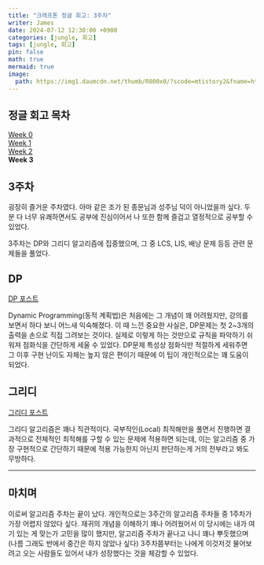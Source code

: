 ```yaml
---
title: "크래프톤 정글 회고: 3주차"
writer: James
date: 2024-07-12 12:30:00 +0900
categories: [jungle, 회고]
tags: [jungle, 회고]
pin: false
math: true
mermaid: true
image:
  path: https://img1.daumcdn.net/thumb/R800x0/?scode=mtistory2&fname=https%3A%2F%2Fblog.kakaocdn.net%2Fdn%2FX08qZ%2FbtrPQM5S1zF%2F5yM7f06vPDsReoKj7YxDfK%2Fimg.png
---
```


## 정글 회고 목차  

[Week 0](https://jaenam615.github.io/posts/jungle0/)  
[Week 1](https://jaenam615.github.io/posts/jungle1/)  
[Week 2](https://jaenam615.github.io/posts/jungle2/)  
**Week 3**  

## 3주차  

굉장히 즐거운 주차였다. 아마 같은 조가 된 종문님과 성주님 덕이 아니었을까 싶다. 두 분 다 너무 유쾌하면서도 공부에 진심이어서 나 또한 함께 즐겁고 열정적으로 공부할 수 있었다.  

3주차는 DP와 그리디 알고리즘에 집중했으며, 그 중 LCS, LIS, 배낭 문제 등등 관련 문제들을 풀었다. 

## DP  

[DP 포스트](https://jaenam615.github.io/posts/dynamic_programming/)  

Dynamic Programming(동적 계획법)은 처음에는 그 개념이 꽤 어려웠지만, 강의를 보면서 하다 보니 어느새 익숙해졌다. 이 때 느낀 중요한 사실은, DP문제는 첫 2~3개의 출력을 손으로 직접 그려보는 것이다. 실제로 이렇게 하는 것만으로 규칙을 파악하기 쉬워져 점화식을 간단하게 세울 수 있었다. DP문제 특성상 점화식만 적절하게 세워주면 그 이후 구현 난이도 자체는 높지 않은 편이기 때문에 이 팁이 개인적으로는 꽤 도움이 되었다.  

## 그리디  

[그리디 포스트](https://jaenam615.github.io/posts/greedy/)  

그리디 알고리즘은 꽤나 직관적이다. 국부적인(Local) 최적해만을 풀면서 진행하면 결과적으로 전체적인 최적해를 구할 수 있는 문제에 적용하면 되는데, 이는 알고리즘 중 가장 구현적으로 간단하기 때문에 적용 가능한지 아닌지 판단하는게 거의 전부라고 봐도 무방하다.  

<hr>

## 마치며  

이로써 알고리즘 주차는 끝이 났다. 개인적으로는 3주간의 알고리즘 주차들 중 1주차가 가장 어렵지 않았다 싶다. 재귀의 개념을 이해하기 꽤나 어려웠어서 이 당시에는 내가 여기 있는 게 맞는가 고민을 많이 했지만, 알고리즘 주차가 끝나고 나니 꽤나 뿌듯했으며 (나름 그래도 반에서 중간은 하지 않았나 싶다) 3주차쯤부터는 나에게 이것저것 물어보려고 오는 사람들도 있어서 내가 성장했다는 것을 체감할 수 있었다.  